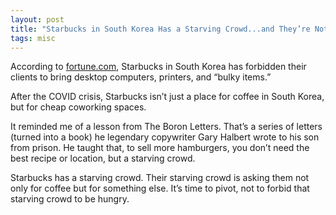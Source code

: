 ```yaml
---
layout: post
title: "Starbucks in South Korea Has a Starving Crowd...and They’re Not Serving Them"
tags: misc
---
```


According to [fortune.com](https://fortune.com/2025/08/11/starbucks-south-korea-policy-desktop-computer-printer-ban-cagongjok/), Starbucks in South Korea has forbidden their clients to bring desktop computers, printers, and “bulky items.”

After the COVID crisis, Starbucks isn’t just a place for coffee in South Korea, but for cheap coworking spaces.

It reminded me of a lesson from The Boron Letters. That’s a series of letters (turned into a book) he legendary copywriter Gary Halbert wrote to his son from prison. He taught that, to sell more hamburgers, you don’t need the best recipe or location, but a starving crowd.

Starbucks has a starving crowd. Their starving crowd is asking them not only for coffee but for something else. It’s time to pivot, not to forbid that starving crowd to be hungry.